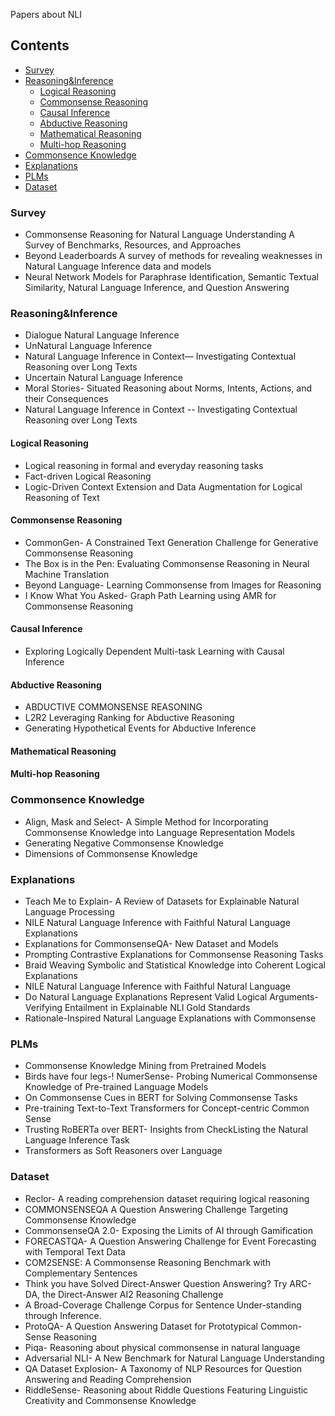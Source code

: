 Papers about NLI

## Contents

- [Survey](#Survey)
- [Reasoning&Inference](#Reasoning&Inference)
  - [Logical Reasoning](#LogicalReasoning)
  - [Commonsense Reasoning](#CommonsenseReasoning)
  - [Causal Inference](#CausalInference)
  - [Abductive Reasoning](#AbductiveReasoning)
  - [Mathematical Reasoning](#MathematicalReasoning)
  - [Multi-hop Reasoning](#Multi-hopReasoning)
- [Commonsence Knowledge](#CommonsenceKnowledge)
- [Explanations](#Explanations)
- [PLMs](#PLMs)
- [Dataset](#Dataset)


### Survey

- Commonsense Reasoning for Natural Language Understanding  A Survey of Benchmarks, Resources, and Approaches
- Beyond Leaderboards A survey of methods for revealing weaknesses in Natural Language Inference data and models
- Neural Network Models for Paraphrase Identification, Semantic Textual Similarity, Natural Language Inference, and Question Answering

### Reasoning&Inference

- Dialogue Natural Language Inference
- UnNatural Language Inference
- Natural Language Inference in Context— Investigating Contextual Reasoning over Long Texts
- Uncertain Natural Language Inference
- Moral Stories- Situated Reasoning about Norms, Intents, Actions, and their Consequences
- Natural Language Inference in Context -- Investigating Contextual Reasoning over Long Texts

#### Logical Reasoning

- Logical reasoning in formal and everyday reasoning tasks
- Fact-driven Logical Reasoning
- Logic-Driven Context Extension and Data Augmentation for Logical Reasoning of Text

#### Commonsense Reasoning

- CommonGen- A Constrained Text Generation Challenge for Generative Commonsense Reasoning
- The Box is in the Pen: Evaluating Commonsense Reasoning in Neural Machine Translation
- Beyond Language- Learning Commonsense from Images for Reasoning
- I Know What You Asked- Graph Path Learning using AMR for Commonsense Reasoning

#### Causal Inference

- Exploring Logically Dependent Multi-task Learning with Causal Inference

#### Abductive Reasoning

- ABDUCTIVE COMMONSENSE REASONING
- L2R2 Leveraging Ranking for Abductive Reasoning
- Generating Hypothetical Events for Abductive Inference

#### Mathematical Reasoning

#### Multi-hop Reasoning

### Commonsence Knowledge

- Align, Mask and Select- A Simple Method for Incorporating Commonsense Knowledge into Language Representation Models
- Generating Negative Commonsense Knowledge
- Dimensions of Commonsense Knowledge

### Explanations

- Teach Me to Explain- A Review of Datasets for Explainable Natural Language Processing 
- NILE Natural Language Inference with Faithful Natural Language Explanations
- Explanations for CommonsenseQA- New Dataset and Models
- Prompting Contrastive Explanations for Commonsense Reasoning Tasks
- Braid Weaving Symbolic and Statistical Knowledge into Coherent Logical Explanations
- NILE Natural Language Inference with Faithful Natural Language
- Do Natural Language Explanations Represent Valid Logical Arguments- Verifying Entailment in Explainable NLI Gold Standards
- Rationale-Inspired Natural Language Explanations with Commonsense

### PLMs

- Commonsense Knowledge Mining from Pretrained Models
- Birds have four legs-! NumerSense- Probing Numerical Commonsense Knowledge of Pre-trained Language Models
- On Commonsense Cues in BERT for Solving Commonsense Tasks
- Pre-training Text-to-Text Transformers for Concept-centric Common Sense
- Trusting RoBERTa over BERT- Insights from CheckListing the Natural Language Inference Task
- Transformers as Soft Reasoners over Language

### Dataset

- Reclor- A reading comprehension dataset requiring logical reasoning
- COMMONSENSEQA A Question Answering Challenge Targeting Commonsense Knowledge
- CommonsenseQA 2.0- Exposing the Limits of AI through Gamification
- FORECASTQA- A Question Answering Challenge for Event Forecasting with Temporal Text Data
- COM2SENSE: A Commonsense Reasoning Benchmark with Complementary Sentences
- Think you have Solved Direct-Answer Question Answering? Try ARC-DA, the Direct-Answer AI2 Reasoning Challenge
- A Broad-Coverage Challenge Corpus for Sentence Under-standing through Inference.
- ProtoQA- A Question Answering Dataset for Prototypical Common-Sense Reasoning
- Piqa- Reasoning about physical commonsense in natural language
- Adversarial NLI- A New Benchmark for Natural Language Understanding
- QA Dataset Explosion- A Taxonomy of NLP Resources for Question Answering and Reading Comprehension
- RiddleSense- Reasoning about Riddle Questions Featuring Linguistic Creativity and Commonsense Knowledge
